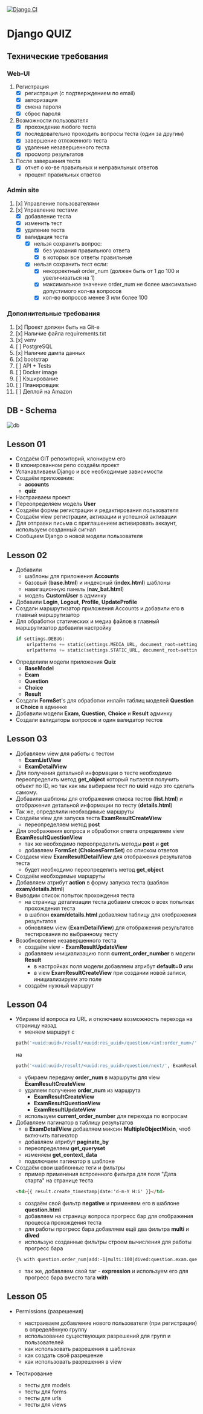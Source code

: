 [![Django CI](https://github.com/python-hillel/django_quiz/actions/workflows/action.yml/badge.svg?branch=main)](https://github.com/python-hillel/django_quiz/actions/workflows/action.yml)

# Django QUIZ

## Технические требования  
### Web-UI
  1. Регистрация
      - [x] регистрация (с подтверждением по email)
      - [x] авторизация
      - [x] смена пароля
      - [x] сброс пароля
    
  2. Возможности пользователя
      - [x] прохождение любого теста
      - [x] последовательно проходить вопросы теста (один за другим)
      - [x] завершение отложенного теста
      - [x] удаление незавершенного теста 
      - [x] просмотр результатов
    
  3. После завершения теста
      - [x] отчет о ко-ве правильных и неправильных ответов
      - процент правильных ответов

### Admin site
  1. [x] Управление пользователями
  2. [x] Управление тестами
      - [x] добавление теста
      - [x] изменить тест
      - [x] удаление теста
      - [x] валидация теста
        - [x] нельзя сохранить вопрос:
            - [x] без указания правильного ответа
            - [x] в которых все ответы правильные
        - [x] нельзя сохранить тест если:
            - [x] некорректный order_num (должен быть от 1 до 100 и увеличиваться на 1)
            - [x] максимальное значение order_num не более максимально допустимого кол-ва вопросов
            - [x] кол-во вопросов менее 3 или более 100

### Дополнительные требования
1. [x] Проект должен быть на Git-е
2. [x] Наличие файла requirements.txt
3. [x] venv
4. [ ] PostgreSQL
5. [x] Наличие дампа данных
6. [x] bootstrap
7. [ ] API + Tests
8. [ ] Docker image
9. [ ] Кэширование 
10. [ ] Планировщик
11. [ ] Деплой на Amazon

## DB - Schema
![db](db_schema.jpg)


## Lesson 01
- Создаём GIT репозиторий, клонируем его
- В клонированном репо создаём проект
- Устанавливаем Django и все необходимые зависимости
- Создаём приложения:
  - **accounts**
  - **quiz**
- Настраиваем проект
- Переопределяем модель **User**
- Создаём формы регистрации и редактирования пользователя
- Создаём view регистрации, активации и успешной активации
- Для отправки письма с приглашением активировать аккаунт, используем созданный сигнал
- Сообщаем Django о новой модели пользователя

## Lesson 02
- Добавили 
  - шаблоны для приложения **Accounts**
  - базовый (**base.html**) и индексный (**index.html**) шаблоны
  - навигационную панель (**nav_bat.html**)
  - модель **CustomUser** в админку
- Добавили **Login**, **Logout**, **Profile**, **UpdateProfile**
- Создали маршрутизатор приложения Accounts и добавили его в главный маршрутизатор
- Для обработки статических и медиа файлов в главный маршрутизатор добавили настройку
  ```python
  if settings.DEBUG:
      urlpatterns += static(settings.MEDIA_URL, document_root=settings.MEDIA_ROOT)
      urlpatterns += static(settings.STATIC_URL, document_root=settings.STATIC_ROOT)
  ```
- Определили модели приложения **Quiz**
  - **BaseModel**
  - **Exam**
  - **Question**
  - **Choice**
  - **Result**
- Создали **FormSet**'s для обработки инлайн таблиц моделей **Question** и **Choice** в админке
- Добавили модели **Exam**, **Question**, **Choice** и **Result**  админку
- Создали валидаторы вопросов и один валидатор тестов

## Lesson 03
- Добавляем view для работы с тестом
  - **ExamListView**
  - **ExamDetailView**
- Для получения детальной информации о тесте необходимо переопределить метод **get_object** который пытается получить 
  объект по ID, но так как мы выбираем тест по **uuid** надо это сделать самому.
- Добавили шаблоны для отображения списка тестов (**list.html**) и отображения детальной информации по 
  тесту (**details.html**)
- Так же, определили необходимые маршруты
- Создаём view для запуска теста **ExamResultCreateView**
  - переопределяем метод **post**
- Для отображения вопроса и обработки ответа определяем view **ExamResultQuestionView**
  - так же необходимо переопределить методы **post** и **get**
  - добавляем **FormSet** (**ChoicesFormSet**) со списком ответов
- Создаем view **ExamResultDetailView** для отображения результатов теста
  - будет необходимо переопределить метод **get_object**
- Создаём необходимые маршруты
- Добавляем атрибут **action** в форму запуска теста (шаблон **exam/details.html**)
- Выводим список попыток прохождения теста
  - на страницу детализации теста добавим список о всех попытках прохождения теста
  - в шаблон **exam/details.html** добавляем таблицу для отображения результатов
  - обновляем view (**ExamDetailView**) для отображения результатов тестирования по выбранному тесту
- Возобновление незавершенного теста
  - создаём view - **ExamResultUpdateView**
  - добавляем инициализацию поля **current_order_number** в модели **Result**
    - в настройках поля модели добавляем атрибут **default=0** или
    - в view **ExamResultCreateView** при создании новой записи, инициализируем это поле
  - создаём нужный маршрут

## Lesson 04
- Убираем id вопроса из URL и отключаем возможность перехода на страницу назад
  - меняем маршрут с 
  ```python
  path('<uuid:uuid>/result/<uuid:res_uuid>/question/<int:order_num>/', ExamResultQuestionView.as_view(), name='question'),
  ```
  на
  ```python
  path('<uuid:uuid>/result/<uuid:res_uuid>/question/next/', ExamResultQuestionView.as_view(), name='question'),
  ```
  - убираем передачу **order_num** в маршруты для view **ExamResultCreateView**
  - удаляем получение **order_num** из маршрута
    - **ExamResultCreateView**
    - **ExamResultQuestionView**
    - **ExamResultUpdateView**
  - используем **current_order_number** для перехода по вопросам
- Добавляем пагинатор в таблицу результатов
  - в **ExamDetailView** добавляем миксин **MultipleObjectMixin**, чтоб включить пагинатор
  - добавляем атрибут **paginate_by**
  - переопределяем **get_queryset**
  - изменяем **get_context_data**
  - подключаем пагинатор в шаблоне
- Создаём свои шаблонные теги и фильтры
  - пример применения встроенного фильтра для поля "Дата старта" на странице теста
  ```html
  <td>{{ result.create_timestamp|date:'d-m-Y H:i' }}</td>
  ```
  - создаём свой фильтр **negative** и применяем его в шаблоне **question.html**
  - добавляем на страницу вопроса прогресс бар для отображения процесса прохождения теста
  - для работы прогресс бара добавляем ещё два фильтра **multi** и **dived**
  - использую созданные фильтры строем вычисления для работы прогресс бара
  ```html
  {% with question.order_num|add:-1|multi:100|dived:question.exam.questions_count as progress_level %}
  ```
  - так же, добавляем свой таг - **expression** и используем его для прогресс бара вместо тага **with**

## Lesson 05
- Permissions (разрешения)
  - настраиваем добавление нового пользователя (при регистрации) в определённую группу
  - использование существующих разрешений для групп и пользователей
  - как использовать разрешения в шаблонах
  - как создать своё разрешение
  - как использовать разрешения в view

- Тестирование
  - тесты для models
  - тесты для forms
  - тесты для urls
  - тесты для views